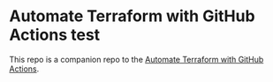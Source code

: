# Automate Terraform with GitHub Actions test


This repo is a companion repo to the [Automate Terraform with GitHub Actions](https://learn.hashicorp.com/tutorials/terraform/github-actions?in=terraform/automation).
